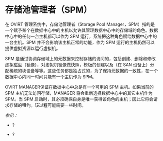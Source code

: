 # 存储池管理者（SPM）

在 OVIRT 管理系统中，存储池管理者（Storage Pool
Manager，SPM）指的是一个赋予某个在数据中心中的主机以允许其管理数据中心中的存储域的角色。数据中心中的任何一台主机都可以作为
SPM 运行，系统把这种角色赋给数据中心中的一台主机。SPM
并不会影响该主机正常的功能，作为 SPM
运行的主机仍然可以提供虚拟资源以运行虚拟机。

SPM
是通过协调存储域上的元数据来控制存储的访问的，包括创建、删除和修改虚拟磁盘（镜像），对虚拟机镜像做快照，模板的创建以及（在
SAN
设备上）分配稀疏的块设备等等。这些任务都是独占式的，为了保持元数据的一致性，在一个数据中心内同一时间只能有一个主机作为
SPM。

OVIRT MANAGER保证在数据中心中总是有一个可用的 SPM 主机。如果当前的 SPM
主机无法访问存储，MANAGER 将会重新选择数据中心中的其它主机作为 SPM。当
SPM
启动时，其必须确保自身是唯一获得该角色的主机；因此它将会请求存储的租约。该过程可能需要一些时间。

*参见：*

-   ?

-   ?


